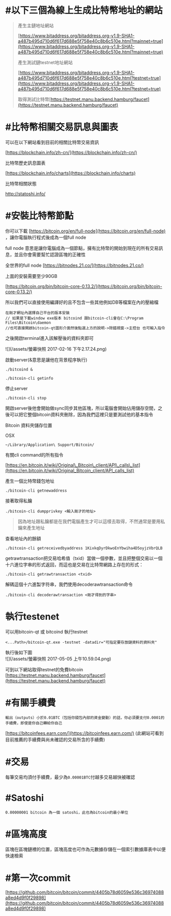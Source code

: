 # \#以下三個為線上生成比特幣地址的網站

> 產生主鏈地址網站
>
> [https://www.bitaddress.org/bitaddress.org-v1.9-SHA1-a487b495d710d6f617d688e5f758e40c8b6c510e.html?mainnet=true](https://www.bitaddress.org/bitaddress.org-v1.9-SHA1-a487b495d710d6f617d688e5f758e40c8b6c510e.html?mainnet=true)
>
> 產生測試鏈testnet地址網站
>
> [https://www.bitaddress.org/bitaddress.org-v1.9-SHA1-a487b495d710d6f617d688e5f758e40c8b6c510e.html?testnet=true](https://www.bitaddress.org/bitaddress.org-v1.9-SHA1-a487b495d710d6f617d688e5f758e40c8b6c510e.html?testnet=true)
>
> 取得測試比特幣[https://testnet.manu.backend.hamburg/faucet](https://testnet.manu.backend.hamburg/faucet)

# \#比特幣相關交易訊息與圖表

可以在以下網站看到目前的相關比特幣交易資訊

[https://blockchain.info/zh-cn/](https://blockchain.info/zh-cn/)

比特幣歷史訊息圖表

[https://blockchain.info/charts](https://blockchain.info/charts)

比特幣相關狀態

http://statoshi.info/

# \#安裝比特幣節點

你可以下載 [https://bitcoin.org/en/full-node](https://bitcoin.org/en/full-node) ，讓你電腦執行程式後成為一個full node

full node 意思是讓你電腦成為一個節點，擁有比特幣的開始到現在的所有交易訊息，並且你會需要幫忙認證區塊的正確性

全世界的full node [https://bitnodes.21.co/](https://bitnodes.21.co/)

上面的安裝需要至少90GB

[https://bitcoin.org/bin/bitcoin-core-0.13.2/](https://bitcoin.org/bin/bitcoin-core-0.13.2/)

所以我們可以直接使用編譯好的且不包含一些其他例如DB等檔案在內的壓縮檔

```
在剛才網址內選擇自己平台的版本安裝
// 如果是下載window exe版本 bitcoind 跟bitcoin-cli會在C:\Program Files\Bitcoin\daemon
//也可直接開啟bitcoin-qt圖形介面然後點選上方的說明->除錯視窗->主控台 也可輸入指令
```

之後開啟terminal進入該解壓後的資料夾即可

![](/assets/螢幕快照 2017-02-16 下午2.17.24.png)

啟動server\(&意思是讓他在背景程序執行\)

```
./bitcoind &
```

```
./bitcoin-cli getinfo
```

停止server

```
./bitcoin-cli stop
```

開啟server後他會開始做sync同步其他區塊，所以電腦會開始佔用儲存空間，之後可以把它整個bitcoin資料夾刪除，因為我們這裡只是要測試他的基本指令

Bitcoin 資料夾儲存位置

OSX

```
~/Library/Application\ Support/Bitcoin/
```

有關cli command的所有指令

[https://en.bitcoin.it/wiki/Original\_Bitcoin\_client/API\_calls\_list](https://en.bitcoin.it/wiki/Original_Bitcoin_client/API_calls_list)

產生一個比特幣錢包地址

```
./bitcoin-cli getnewaddress
```

接著取得私鑰

```
./bitcoin-cli dumpprivkey <輸入剛才的地址>
```

> 因為地址跟私鑰都是在我們電腦產生才可以這樣去取得，不然通常是要用私鑰來產生地址

查看地址內的餘額

```
./bitcoin-cli getreceivedbyaddress 1KixkqDyrDkwoEnYbwiha4D5oyjzVbrQLB
```

getrawtransaction把交易哈希值（txid）當做一個參數，並且把整個交易以一個十六進位字串的形式返回，而這也是交易在比特幣網路上存在的形式：

```
./bitcoin-cli getrawtransaction <txid>
```

解碼這個十六進製字符串，我們使用decoderawtransaction命令

```
./bitcoin-cli decoderawtransaction <剛才得到的字串>
```

# 執行testenet

可以用bitcoin-qt 或 bitcoind 執行testnet

```
<...Path>/bitcoin-qt.exe -testnet -datadir="可指定要存放鏈資料的資料夾"
```

執行後如下圖  
![](/assets/螢幕快照 2017-05-05 上午10.59.04.png)

可到以下網站取得testnet的免費bitcoin  
[https://testnet.manu.backend.hamburg/faucet](https://testnet.manu.backend.hamburg/faucet)

# \#有關手續費

```
輸出（outputs）小於0.01BTC（包括你錢包內部的資金變動）的話，你必須要支付0.0001的手續費，即使是你自己轉給你自己
```

[https://bitcoinfees.earn.com/](https://bitcoinfees.earn.com/)  \(此網站可看到目前推薦的手續費與尚未確認的交易所含的手續費\)

# \#交易

每筆交易均須付手續費，最少為`0.00001BTC`付越多交易越快被確認

# \#Satoshi

```
0.00000001 bitcoin 為一個 satoshi，此也為bitcoin的最小單位
```

# \#區塊高度

區塊在區塊鏈裡的位置，區塊高度也可作為元數據存儲在一個索引數據庫表中以便快速檢索

# \#第一次commit

[https://github.com/bitcoin/bitcoin/commit/4405b78d6059e536c36974088a8ed4d9f0f29898](https://github.com/bitcoin/bitcoin/commit/4405b78d6059e536c36974088a8ed4d9f0f29898)

